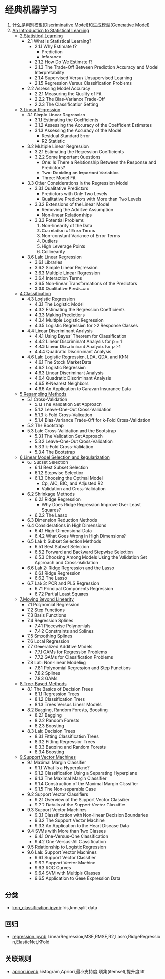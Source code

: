 # 经典机器学习
1. [什么是判别模型(Discriminative Model)和生成模型(Generative Model)](DiscriminativeModelGenerativeModel.md)
1. [An Introduction to Statistical Learning](ISLR-Sixth)
    - [2.Statistical Learning](ISLR-Sixth/StatisticalLearning.ipynb)
        - 2.1 What Is Statistical Learning?
            - 2.1.1 Why Estimate f?
                - Prediction
                - Inference
            - 2.1.2 How Do We Estimate f?
            - 2.1.3 The Trade-Off Between Prediction Accuracy and Model Interpretability
            - 2.1.4 Supervised Versus Unsupervised Learning
            - 2.1.5 Regression Versus Classification Problems
        - 2.2 Assessing Model Accuracy
            - 2.2.1 Measuring the Quality of Fit
            - 2.2.2 The Bias-Variance Trade-Off
            - 2.2.3 The Classification Setting
    - [3.Linear Regression](ISLR-Sixth/LinearRegression.ipynb)
        - 3.1 Simple Linear Regression
            - 3.1.1 Estimating the Coefficients
            - 3.1.2 Assessing the Accuracy of the Coefficient Estimates
            - 3.1.3 Assessing the Accuracy of the Model
                - Residual Standard Error
                - R2  Statistic
        - 3.2 Multiple Linear Regression
            - 3.2.1 Estimating the Regression Coefficients
            - 3.2.2 Some Important Questions
                - One: Is There a Relationship Between the Response and Predictors?
                - Two: Deciding on Important Variables
                - Three: Model Fit
        - 3.3 Other Considerations in the Regression Model
            - 3.3.1 Qualitative Predictors
                - Predictors with Only Two Levels
                - Qualitative Predictors with More than Two Levels
            - 3.3.2 Extensions of the Linear Model
                - Removing the Additive Assumption
                - Non-linear Relationships
            - 3.3.3 Potential Problems
                1. Non-linearity of the Data
                2. Correlation of Error Terms
                3. Non-constant Variance of Error Terms
                4. Outliers
                5. High Leverage Points
                6. Collinearity
        - 3.6 Lab: Linear Regression
            - 3.6.1 Libraries
            - 3.6.2 Simple Linear Regression
            - 3.6.3 Multiple Linear Regression
            - 3.6.4 Interaction Terms
            - 3.6.5 Non-linear Transformations of the Predictors
            - 3.6.6 Qualitative Predictors
    - [4.Classification](ISLR-Sixth/classification.ipynb)
        - 4.3 Logistic Regression
            - 4.3.1 The Logistic Model
            - 4.3.2 Estimating the Regression Coefficients
            - 4.3.3 Making Predictions
            - 4.3.4 Multiple Logistic Regression
            - 4.3.5 Logistic Regression for >2 Response Classes
        - 4.4 Linear Discriminant Analysis
            - 4.4.1 Using Bayes’ Theorem for Classification
            - 4.4.2 Linear Discriminant Analysis for p = 1
            - 4.4.3 Linear Discriminant Analysis for p >1
            - 4.4.4 Quadratic Discriminant Analysis
        - 4.6 Lab: Logistic Regression, LDA, QDA, and KNN
            - 4.6.1 The Stock Market Data
            - 4.6.2 Logistic Regression
            - 4.6.3 Linear Discriminant Analysis
            - 4.6.4 Quadratic Discriminant Analysis
            - 4.6.5 K-Nearest Neighbors
            - 4.6.6 An Application to Caravan Insurance Data
    - [5.Resampling Methods](resampling.ipynb)
        - 5.1 Cross-Validation
            - 5.1.1 The Validation Set Approach
            - 5.1.2 Leave-One-Out Cross-Validation
            - 5.1.3 k-Fold Cross-Validation
            - 5.1.4 Bias-Variance Trade-Off for k-Fold Cross-Validation
        - 5.2 The Bootstrap
        - 5.3 Lab: Cross-Validation and the Bootstrap
            - 5.3.1 The Validation Set Approach
            - 5.3.2 Leave-One-Out Cross-Validation
            - 5.3.3 k-Fold Cross-Validation
            - 5.3.4 The Bootstrap
    - [6.Linear Model Selection and Regularization](ISLR-Sixth/LinearModelSelectionAndRegularization.ipynb)
        - 6.1 Subset Selection
            - 6.1.1 Best Subset Selection
            - 6.1.2 Stepwise Selection
            - 6.1.3 Choosing the Optimal Model
                - Cp, AIC, BIC, and Adjusted R2
                - Validation and Cross-Validation
        - 6.2 Shrinkage Methods
            - 6.2.1 Ridge Regression
                - Why Does Ridge Regression Improve Over Least Squares?
            - 6.2.2 The Lasso
        - 6.3 Dimension Reduction Methods
        - 6.4 Considerations in High Dimensions
            - 6.4.1 High-Dimensional Data
            - 6.4.2 What Goes Wrong in High Dimensions?
        - 6.5 Lab 1: Subset Selection Methods
            - 6.5.1 Best Subset Selection
            - 6.5.2 Forward and Backward Stepwise Selection
            - 6.5.3 Choosing Among Models Using the Validation Set Approach and Cross-Validation
        - 6.6 Lab 2: Ridge Regression and the Lasso
            - 6.6.1 Ridge Regression
            - 6.6.2 The Lasso
        - 6.7 Lab 3: PCR and PLS Regression
            - 6.7.1 Principal Components Regression
            - 6.7.2 Partial Least Squares
    - [7.Moving Beyond Linearity](ISLR-Sixth/MovingBeyondLinearity.ipynb)
        - 7.1 Polynomial Regression
        - 7.2 Step Functions
        - 7.3 Basis Functions
        - 7.4 Regression Splines
            - 7.4.1 Piecewise Polynomials
            - 7.4.2 Constraints and Splines
        - 7.5 Smoothing Splines
        - 7.6 Local Regression
        - 7.7 Generalized Additive Models
            - 7.7.1 GAMs for Regression Problems
            - 7.7.2 GAMs for Classification Problems
        - 7.8 Lab: Non-linear Modeling
            - 7.8.1 Polynomial Regression and Step Functions
            - 7.8.2 Splines
            - 7.8.3 GAMs
    - [8.Tree-Based Methods](ISLR-Sixth/Tree-BasedMethods.ipynb)
        - 8.1 The Basics of Decision Trees
            - 8.1.1 Regression Trees
            - 8.1.2 Classification Trees
            - 8.1.3 Trees Versus Linear Models
        - 8.2 Bagging, Random Forests, Boosting
            - 8.2.1 Bagging
            - 8.2.2 Random Forests
            - 8.2.3 Boosting
        - 8.3 Lab: Decision Trees
            - 8.3.1 Fitting Classification Trees
            - 8.3.2 Fitting Regression Trees
            - 8.3.3 Bagging and Random Forests
            - 8.3.4 Boosting
    - [9.Support Vector Machines](ISLR-Sixth/SupportVectorMachines.ipynb)
        - 9.1 Maximal Margin Classifier
            - 9.1.1 What Is a Hyperplane?
            - 9.1.2 Classification Using a Separating Hyperplane
            - 9.1.3 The Maximal Margin Classifier
            - 9.1.4 Construction of the Maximal Margin Classifier
            - 9.1.5 The Non-separable Case
        - 9.2 Support Vector Classifiers
            - 9.2.1 Overview of the Support Vector Classifier
            - 9.2.2 Details of the Support Vector Classifier
        - 9.3 Support Vector Machines
            - 9.3.1 Classification with Non-linear Decision Boundaries
            - 9.3.2 The Support Vector Machine
            - 9.3.3 An Application to the Heart Disease Data
        - 9.4 SVMs with More than Two Classes
            - 9.4.1 One-Versus-One Classification
            - 9.4.2 One-Versus-All Classification
        - 9.5 Relationship to Logistic Regression
        - 9.6 Lab: Support Vector Machines
            - 9.6.1 Support Vector Classifier
            - 9.6.2 Support Vector Machine
            - 9.6.3 ROC Curves
            - 9.6.4 SVM with Multiple Classes
            - 9.6.5 Application to Gene Expression Data


## 分类
- [knn_classification.ipynb](knn_classification.ipynb):Iris,knn,split data

## 回归
- [regression.ipynb](regression.ipynb):LinearRegression,MSE,RMSE,R2,Lasso,RidgeRegression,ElasticNet,KFold

## 关联规则
- [apriori.ipynb](apriori.ipynb):histogram,Apriori,最小支持度,项集(itemset),提升度lift

